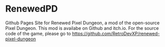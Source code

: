 # RenewedPD
Github Pages Site for Renewed Pixel Dungeon, a mod of the open-source Pixel Dungeon. This mod is availabe on Github and itch.io. For the source code of the game, please go to https://github.com/RetroDevXP/renewed-pixel-dungeon
